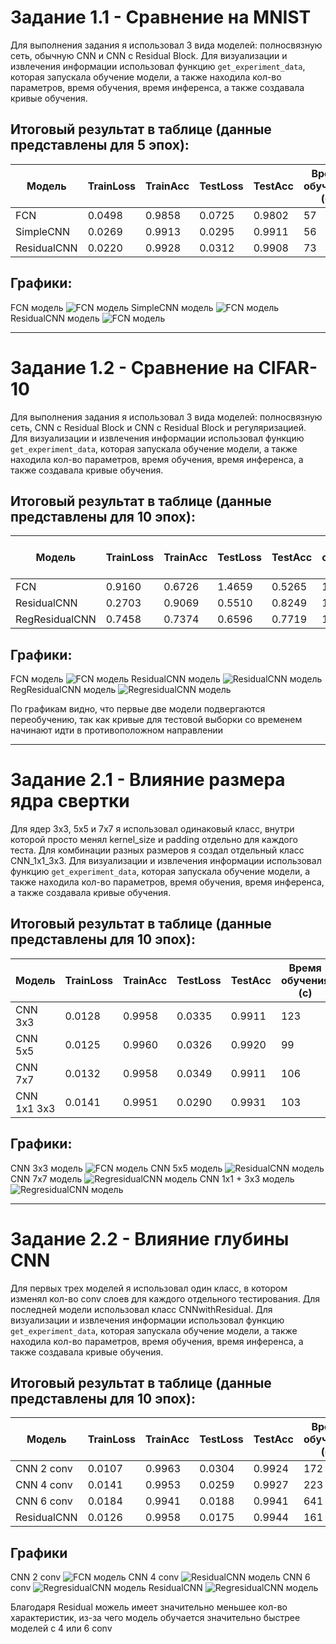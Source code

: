 # Задание 1.1 - Сравнение на MNIST

Для выполнения задания я использовал 3 вида моделей: полносвязную сеть, обычную CNN и CNN с Residual Block. Для визуализации и извлечения информации использовал функцию `get_experiment_data`, которая запускала обучение модели, а также находила кол-во параметров, время обучения, время инференса, а также создавала кривые обучения.

## Итоговый результат в таблице (данные представлены для 5 эпох):

| Модель      | TrainLoss | TrainAcc | TestLoss | TestAcc | Время обучения (с) | Время инференса (с) | Кол-во параметров |
|-------------|-----------|----------|----------|---------|--------------------|---------------------|-------------------|
| FCN         |  0.0498   |  0.9858  |  0.0725  | 0.9802  |         57         |        0.97         |      1,494,154    |
| SimpleCNN   |  0.0269   |  0.9913  |  0.0295  | 0.9911  |         56         |        0.90         |      421,642      |
| ResidualCNN |  0.0220   |  0.9928  |  0.0312  | 0.9908  |         73         |        0.98         |      160,906      |

## Графики:
FCN модель
![FCN модель](https://github.com/Kartowe4ka/DataScienceFourthHomework/blob/main/plots/1.1(FCN).png)
SimpleCNN модель
![FCN модель](https://github.com/Kartowe4ka/DataScienceFourthHomework/blob/main/plots/1.1(SimpleCNN).png)
ResidualCNN модель
![FCN модель](https://github.com/Kartowe4ka/DataScienceFourthHomework/blob/main/plots/1.1(ResidualCNN).png)

___

# Задание 1.2 - Сравнение на CIFAR-10

Для выполнения задания я использовал 3 вида моделей: полносвязную сеть, CNN с Residual Block и CNN с Residual Block и регуляризацией. Для визуализации и извлечения информации использовал функцию `get_experiment_data`, которая запускала обучение модели, а также находила кол-во параметров, время обучения, время инференса, а также создавала кривые обучения.

## Итоговый результат в таблице (данные представлены для 10 эпох):

| Модель         | TrainLoss | TrainAcc | TestLoss | TestAcc | Время обучения (с) | Время инференса (с) | Кол-во параметров |
|----------------|-----------|----------|----------|---------|--------------------|---------------------|-------------------|
| FCN            |  0.9160   |  0.6726  |  1.4659  | 0.5265  |         162        |        2.69         |     9,050,378     |
| ResidualCNN    |  0.2703   |  0.9069  |  0.5510  | 0.8249  |         134        |        1.27         |       161,482     |
| RegResidualCNN |  0.7458   |  0.7374  |  0.6596  | 0.7719  |         173        |        1.43         |       416,202     |

## Графики:
FCN модель
![FCN модель](https://github.com/Kartowe4ka/DataScienceFourthHomework/blob/main/plots/2.1(FCN).png)
ResidualCNN модель
![ResidualCNN модель](https://github.com/Kartowe4ka/DataScienceFourthHomework/blob/main/plots/2.1(ResidualCNN).png)
RegResidualCNN модель
![RegresidualCNN модель](https://github.com/Kartowe4ka/DataScienceFourthHomework/blob/main/plots/2.1(RegResidualCNN).png)

По графикам видно, что первые две модели подвергаются переобучению, так как кривые для тестовой выборки со временем начинают идти в противоположном направлении

___

# Задание 2.1 - Влияние размера ядра свертки

Для ядер 3x3, 5x5 и 7x7 я использовал одинаковый класс, внутри которой просто менял kernel_size и padding отдельно для каждого теста. Для комбинации разных размеров я создал отдельный класс CNN_1x1_3x3. Для визуализации и извлечения информации использовал функцию `get_experiment_data`, которая запускала обучение модели, а также находила кол-во параметров, время обучения, время инференса, а также создавала кривые обучения.

## Итоговый результат в таблице (данные представлены для 10 эпох):

| Модель      | TrainLoss | TrainAcc | TestLoss | TestAcc | Время обучения (с) | Время инференса (с) | Кол-во параметров |
|-------------|-----------|----------|----------|---------|--------------------|---------------------|-------------------|
| CNN 3x3     |  0.0128   |  0.9958  |  0.0335  | 0.9911  |         123        |        0.92         |       421,642     |
| CNN 5x5     |  0.0125   |  0.9960  |  0.0326  | 0.9920  |         99         |        1.09         |       454,922     |
| CNN 7x7     |  0.0132   |  0.9958  |  0.0349  | 0.9911  |         106        |        1.09         |       504,842     |
| CNN 1x1 3x3 |  0.0141   |  0.9951  |  0.0290  | 0.9931  |         103        |        0.99         |       427,050     |

## Графики:
CNN 3x3 модель
![FCN модель](https://github.com/Kartowe4ka/DataScienceFourthHomework/blob/main/plots/2.1(CNN3x3).png)
CNN 5x5 модель
![ResidualCNN модель](https://github.com/Kartowe4ka/DataScienceFourthHomework/blob/main/plots/2.1(CNN5x5).png)
CNN 7x7 модель
![RegresidualCNN модель](https://github.com/Kartowe4ka/DataScienceFourthHomework/blob/main/plots/2.1(CNN7x7).png)
CNN 1x1 + 3x3 модель
![RegresidualCNN модель](https://github.com/Kartowe4ka/DataScienceFourthHomework/blob/main/plots/2.1(CNN1x13x3).png)

___

# Задание 2.2 - Влияние глубины CNN

Для первых трех моделей я использовал один класс, в котором изменял кол-во conv слоев для каждого отдельного тестирования. Для последней модели использовал класс CNNwithResidual. Для визуализации и извлечения информации использовал функцию `get_experiment_data`, которая запускала обучение модели, а также находила кол-во параметров, время обучения, время инференса, а также создавала кривые обучения.

## Итоговый результат в таблице (данные представлены для 10 эпох):
| Модель      | TrainLoss | TrainAcc | TestLoss | TestAcc | Время обучения (с) | Время инференса (с) | Кол-во параметров |
|-------------|-----------|----------|----------|---------|--------------------|---------------------|-------------------|
| CNN 2 conv  |  0.0107   |  0.9963  |  0.0304  | 0.9924  |         172        |        2.12         |       421,642     |
| CNN 4 conv  |  0.0141   |  0.9953  |  0.0259  | 0.9927  |         223        |        1.92         |       660,746     |
| CNN 6 conv  |  0.0184   |  0.9941  |  0.0188  | 0.9941  |         641        |        3.19         |      1,135,754    |
| ResidualCNN |  0.0126   |  0.9958  |  0.0175  | 0.9944  |         161        |        1.13         |       160,906     |

## Графики
CNN 2 conv
![FCN модель](https://github.com/Kartowe4ka/DataScienceFourthHomework/blob/main/plots/2.2(2%20conv).png)
CNN 4 conv
![ResidualCNN модель](https://github.com/Kartowe4ka/DataScienceFourthHomework/blob/main/plots/2.2(4%20conv).png)
CNN 6 conv
![RegresidualCNN модель](https://github.com/Kartowe4ka/DataScienceFourthHomework/blob/main/plots/2.2(6%20conv).png)
ResidualCNN
![RegresidualCNN модель](https://github.com/Kartowe4ka/DataScienceFourthHomework/blob/main/plots/2.2(ResidualCNN).png)

Благодаря Residual можель имеет значительно меньшее кол-во характеристик, из-за чего модель обучается значительно быстрее моделей с 4 или 6 conv




